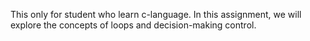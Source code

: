 This only for student who learn c-language.
In this assignment, we will explore the concepts of loops and decision-making control. 
